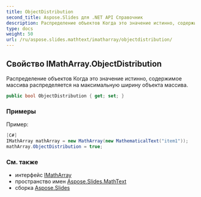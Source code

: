```yaml
---
title: ObjectDistribution
second_title: Aspose.Slides для .NET API Справочник
description: Распределение объектов Когда это значение истинно, содержимое массива распределяется на максимальную ширину объекта массива.
type: docs
weight: 50
url: /ru/aspose.slides.mathtext/imatharray/objectdistribution/
---
```


## Свойство IMathArray.ObjectDistribution

Распределение объектов Когда это значение истинно, содержимое массива распределяется на максимальную ширину объекта массива.

```csharp
public bool ObjectDistribution { get; set; }
```

### Примеры

Пример:

```csharp
[C#]
IMathArray mathArray = new MathArray(new MathematicalText("item1"));
mathArray.ObjectDistribution = true;
```

### См. также

* интерфейс [IMathArray](../../imatharray)
* пространство имен [Aspose.Slides.MathText](../../imatharray)
* сборка [Aspose.Slides](../../../)

<!-- DO NOT EDIT: сгенерировано xmldocmd для Aspose.Slides.dll -->